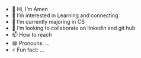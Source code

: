 - 👋 Hi, I’m Amen
- 👀 I’m interested in Learning and connecting
- 🌱 I’m currently majoring in CS
- 💞️ I’m looking to collaborate on linkedin and git hub
- 📫 How to reach 
- 😄 Pronouns: ...
- ⚡ Fun fact: ...

<!---
WorkWise224/WorkWise224 is a ✨ special ✨ repository because its `README.md` (this file) appears on your GitHub profile.
You can click the Preview link to take a look at your changes.
--->

